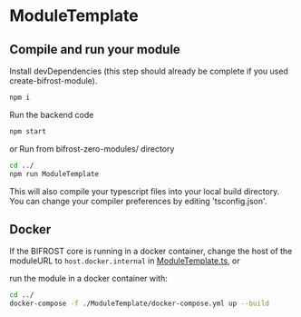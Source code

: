 # ModuleTemplate

## Compile and run your module

Install devDependencies (this step should already be complete if you used create-bifrost-module).

```sh
npm i
```

Run the backend code

```sh
npm start
```

or Run from bifrost-zero-modules/ directory

```sh
cd ../
npm run ModuleTemplate
```

This will also compile your typescript files into your local build directory.
You can change your compiler preferences by editing 'tsconfig.json'.

## Docker

If the BIFROST core is running in a docker container, change the host of the moduleURL to `host.docker.internal` in [ModuleTemplate.ts](src/ModuleTemplate.ts), or

run the module in a docker container with:

```sh
cd ../
docker-compose -f ./ModuleTemplate/docker-compose.yml up --build
```